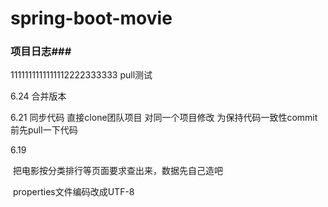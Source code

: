 ﻿# spring-boot-movie

### 项目日志###
1111111111111112222333333
pull测试

6.24
合并版本


6.21
同步代码
直接clone团队项目
对同一个项目修改
为保持代码一致性commit前先pull一下代码

6.19

​	把电影按分类排行等页面要求查出来，数据先自己造吧

​	properties文件编码改成UTF-8






